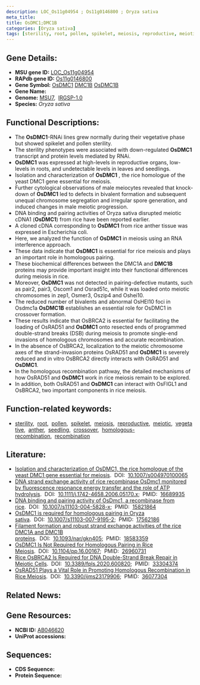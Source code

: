 ```yaml
---
description: LOC_Os11g04954 ; Os11g0146800 ; Oryza sativa
meta_title:
title: OsDMC1;DMC1B
categories: [Oryza sativa]
tags: [sterility, root, pollen, spikelet, meiosis, reproductive, meiotic, vegetative, anther, seedling, crossover, homologous recombination, recombination]
---
```


## Gene Details:
- **MSU gene ID:** [LOC_Os11g04954](http://rice.uga.edu/cgi-bin/ORF_infopage.cgi?orf=LOC_Os11g04954)  
- **RAPdb gene ID:** [Os11g0146800](https://rapdb.dna.affrc.go.jp/locus/?name=Os11g0146800)  
- **Gene Symbol:** <u>OsDMC1</u>&nbsp;<u>DMC1B</u>&nbsp;<u>OsDMC1B</u>
- **Gene Name:**
- **Genome:**  [MSU7](http://rice.uga.edu/),&nbsp;&nbsp;[IRGSP-1.0](https://rapdb.dna.affrc.go.jp/download/irgsp1.html)
- **Species:** *Oryza sativa*

## Functional Descriptions:
   - The **OsDMC1**-RNAi lines grew normally during their vegetative phase but showed spikelet and pollen sterility.
   - The sterility phenotypes were associated with down-regulated **OsDMC1** transcript and protein levels mediated by RNAi.
   - **OsDMC1** was expressed at high-levels in reproductive organs, low-levels in roots, and undetectable levels in leaves and seedlings.
   - Isolation and characterization of **OsDMC1** , the rice homologue of the yeast DMC1 gene essential for meiosis.
   - Further cytological observations of male meiocytes revealed that knock-down of **OsDMC1** led to defects in bivalent formation and subsequent unequal chromosome segregation and irregular spore generation, and induced changes in male meiotic progression.
   - DNA binding and pairing activities of Oryza sativa disrupted meiotic cDNA1 (**OsDMC1**) from rice have been reported earlier.
   - A cloned cDNA corresponding to **OsDMC1** from rice anther tissue was expressed in Escherichia coli.
   - Here, we analyzed the function of **OsDMC1** in meiosis using an RNA interference approach.
   - These data indicate that **OsDMC1** is essential for rice meiosis and plays an important role in homologous pairing.
   - These biochemical differences between the DMC1A and **DMC1B** proteins may provide important insight into their functional differences during meiosis in rice.
   - Moreover, **OsDMC1** was not detected in pairing-defective mutants, such as pair2, pair3, Oscom1 and Osrad51c, while it was loaded onto meiotic chromosomes in zep1, Osmer3, Oszip4 and Oshei10.
   - The reduced number of bivalents and abnormal OsHEI10 foci in Osdmc1a **OsDMC1B** establishes an essential role for OsDMC1 in crossover formation.
   - These results indicate that OsBRCA2 is essential for facilitating the loading of OsRAD51 and **OsDMC1** onto resected ends of programmed double-strand breaks (DSB) during meiosis to promote single-end invasions of homologous chromosomes and accurate recombination.
   - In the absence of OsBRCA2, localization to the meiotic chromosome axes of the strand-invasion proteins OsRAD51 and **OsDMC1** is severely reduced and in vitro OsBRCA2 directly interacts with OsRAD51 and **OsDMC1**.
   - In the homologous recombination pathway, the detailed mechanisms of how OsRAD51 and **OsDMC1** work in rice meiosis remain to be explored.
   - In addition, both OsRAD51 and **OsDMC1** can interact with OsFIGL1 and OsBRCA2, two important components in rice meiosis.

## Function-related keywords:
   - [sterility](/tags/sterility/),&nbsp;&nbsp;[root](/tags/root/),&nbsp;&nbsp;[pollen](/tags/pollen/),&nbsp;&nbsp;[spikelet](/tags/spikelet/),&nbsp;&nbsp;[meiosis](/tags/meiosis/),&nbsp;&nbsp;[reproductive](/tags/reproductive/),&nbsp;&nbsp;[meiotic](/tags/meiotic/),&nbsp;&nbsp;[vegetative](/tags/vegetative/),&nbsp;&nbsp;[anther](/tags/anther/),&nbsp;&nbsp;[seedling](/tags/seedling/),&nbsp;&nbsp;[crossover](/tags/crossover/),&nbsp;&nbsp;[homologous-recombination](/tags/homologous-recombination/),&nbsp;&nbsp;[recombination](/tags/recombination/)

## Literature:
   - [Isolation and characterization of OsDMC1, the rice homologue of the yeast DMC1 gene essential for meiosis](https://www.doi.org/10.1007/s004970100065).&nbsp;&nbsp;DOI:&nbsp;&nbsp;[10.1007/s004970100065](https://www.doi.org/10.1007/s004970100065)
   - [DNA strand exchange activity of rice recombinase OsDmc1 monitored by fluorescence resonance energy transfer and the role of ATP hydrolysis](https://www.doi.org/10.1111/j.1742-4658.2006.05170.x).&nbsp;&nbsp;DOI:&nbsp;&nbsp;[10.1111/j.1742-4658.2006.05170.x](https://www.doi.org/10.1111/j.1742-4658.2006.05170.x);&nbsp;&nbsp;PMID:&nbsp;&nbsp;[16689935](https://pubmed.ncbi.nlm.nih.gov/16689935/)
   - [DNA binding and pairing activity of OsDmc1, a recombinase from rice](https://www.doi.org/10.1007/s11103-004-5828-x).&nbsp;&nbsp;DOI:&nbsp;&nbsp;[10.1007/s11103-004-5828-x](https://www.doi.org/10.1007/s11103-004-5828-x);&nbsp;&nbsp;PMID:&nbsp;&nbsp;[15821864](https://pubmed.ncbi.nlm.nih.gov/15821864/)
   - [OsDMC1 is required for homologous pairing in Oryza sativa](https://www.doi.org/10.1007/s11103-007-9195-2).&nbsp;&nbsp;DOI:&nbsp;&nbsp;[10.1007/s11103-007-9195-2](https://www.doi.org/10.1007/s11103-007-9195-2);&nbsp;&nbsp;PMID:&nbsp;&nbsp;[17562186](https://pubmed.ncbi.nlm.nih.gov/17562186/)
   - [Filament formation and robust strand exchange activities of the rice DMC1A and DMC1B proteins](https://www.doi.org/10.1093/nar/gkn405).&nbsp;&nbsp;DOI:&nbsp;&nbsp;[10.1093/nar/gkn405](https://www.doi.org/10.1093/nar/gkn405);&nbsp;&nbsp;PMID:&nbsp;&nbsp;[18583359](https://pubmed.ncbi.nlm.nih.gov/18583359/)
   - [OsDMC1 Is Not Required for Homologous Pairing in Rice Meiosis](https://www.doi.org/10.1104/pp.16.00167).&nbsp;&nbsp;DOI:&nbsp;&nbsp;[10.1104/pp.16.00167](https://www.doi.org/10.1104/pp.16.00167);&nbsp;&nbsp;PMID:&nbsp;&nbsp;[26960731](https://pubmed.ncbi.nlm.nih.gov/26960731/)
   - [Rice OsBRCA2 Is Required for DNA Double-Strand Break Repair in Meiotic Cells](https://www.doi.org/10.3389/fpls.2020.600820).&nbsp;&nbsp;DOI:&nbsp;&nbsp;[10.3389/fpls.2020.600820](https://www.doi.org/10.3389/fpls.2020.600820);&nbsp;&nbsp;PMID:&nbsp;&nbsp;[33304374](https://pubmed.ncbi.nlm.nih.gov/33304374/)
   - [OsRAD51 Plays a Vital Role in Promoting Homologous Recombination in Rice Meiosis](https://www.doi.org/10.3390/ijms23179906).&nbsp;&nbsp;DOI:&nbsp;&nbsp;[10.3390/ijms23179906](https://www.doi.org/10.3390/ijms23179906);&nbsp;&nbsp;PMID:&nbsp;&nbsp;[36077304](https://pubmed.ncbi.nlm.nih.gov/36077304/)

## Related News:

## Gene Resources:
- **NCBI ID:**  [AB046620](http://www.ncbi.nlm.nih.gov/nuccore/AB046620)
- **UniProt accessions:** [](https://www.uniprot.org/uniprotkb//entry)

## Sequences:
- **CDS Sequence:**
- **Protein Sequence:**
